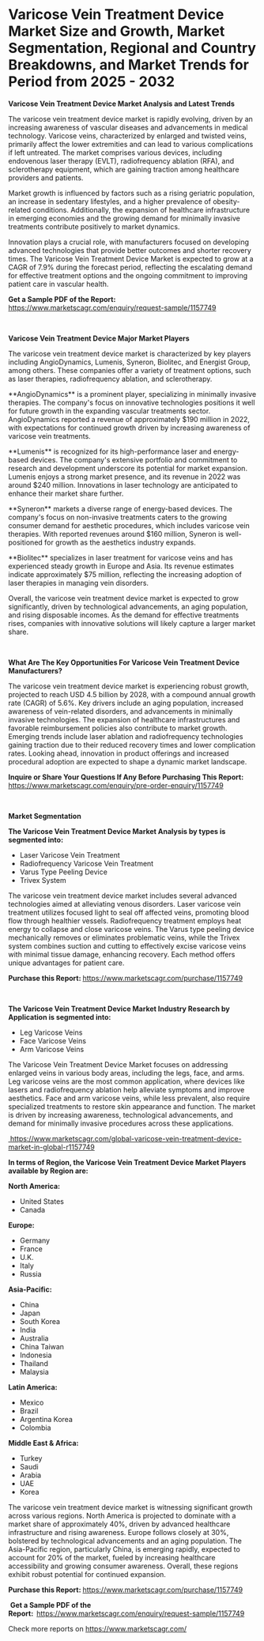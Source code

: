 <p><h1>Varicose Vein Treatment Device Market Size and Growth, Market Segmentation, Regional and Country Breakdowns, and Market Trends for Period from 2025 -  2032</h1></p><p><strong>Varicose Vein Treatment Device Market Analysis and Latest Trends</strong></p>
<p><p>The varicose vein treatment device market is rapidly evolving, driven by an increasing awareness of vascular diseases and advancements in medical technology. Varicose veins, characterized by enlarged and twisted veins, primarily affect the lower extremities and can lead to various complications if left untreated. The market comprises various devices, including endovenous laser therapy (EVLT), radiofrequency ablation (RFA), and sclerotherapy equipment, which are gaining traction among healthcare providers and patients.</p><p>Market growth is influenced by factors such as a rising geriatric population, an increase in sedentary lifestyles, and a higher prevalence of obesity-related conditions. Additionally, the expansion of healthcare infrastructure in emerging economies and the growing demand for minimally invasive treatments contribute positively to market dynamics. </p><p>Innovation plays a crucial role, with manufacturers focused on developing advanced technologies that provide better outcomes and shorter recovery times. The Varicose Vein Treatment Device Market is expected to grow at a CAGR of 7.9% during the forecast period, reflecting the escalating demand for effective treatment options and the ongoing commitment to improving patient care in vascular health.</p></p>
<p><strong>Get a Sample PDF of the Report:&nbsp;</strong> <a href="https://www.marketscagr.com/enquiry/request-sample/1157749?utm_campaign=3123&utm_medium=2&utm_source=Github&utm_content=ia&utm_term=04032025&utm_id=varicose-vein-treatment-device">https://www.marketscagr.com/enquiry/request-sample/1157749</a></p>
<p>&nbsp;</p>
<p><strong>Varicose Vein Treatment Device Major Market Players</strong></p>
<p><p>The varicose vein treatment device market is characterized by key players including AngioDynamics, Lumenis, Syneron, Biolitec, and Energist Group, among others. These companies offer a variety of treatment options, such as laser therapies, radiofrequency ablation, and sclerotherapy.</p><p>**AngioDynamics** is a prominent player, specializing in minimally invasive therapies. The company's focus on innovative technologies positions it well for future growth in the expanding vascular treatments sector. AngioDynamics reported a revenue of approximately $190 million in 2022, with expectations for continued growth driven by increasing awareness of varicose vein treatments.</p><p>**Lumenis** is recognized for its high-performance laser and energy-based devices. The company's extensive portfolio and commitment to research and development underscore its potential for market expansion. Lumenis enjoys a strong market presence, and its revenue in 2022 was around $240 million. Innovations in laser technology are anticipated to enhance their market share further.</p><p>**Syneron** markets a diverse range of energy-based devices. The company's focus on non-invasive treatments caters to the growing consumer demand for aesthetic procedures, which includes varicose vein therapies. With reported revenues around $160 million, Syneron is well-positioned for growth as the aesthetics industry expands.</p><p>**Biolitec** specializes in laser treatment for varicose veins and has experienced steady growth in Europe and Asia. Its revenue estimates indicate approximately $75 million, reflecting the increasing adoption of laser therapies in managing vein disorders.</p><p>Overall, the varicose vein treatment device market is expected to grow significantly, driven by technological advancements, an aging population, and rising disposable incomes. As the demand for effective treatments rises, companies with innovative solutions will likely capture a larger market share.</p></p>
<p>&nbsp;</p>
<p><strong>What Are The Key Opportunities For Varicose Vein Treatment Device Manufacturers?</strong></p>
<p><p>The varicose vein treatment device market is experiencing robust growth, projected to reach USD 4.5 billion by 2028, with a compound annual growth rate (CAGR) of 5.6%. Key drivers include an aging population, increased awareness of vein-related disorders, and advancements in minimally invasive technologies. The expansion of healthcare infrastructures and favorable reimbursement policies also contribute to market growth. Emerging trends include laser ablation and radiofrequency technologies gaining traction due to their reduced recovery times and lower complication rates. Looking ahead, innovation in product offerings and increased procedural adoption are expected to shape a dynamic market landscape.</p></p>
<p><strong>Inquire or Share Your Questions If Any Before Purchasing This Report:</strong> <a href="https://www.marketscagr.com/enquiry/pre-order-enquiry/1157749?utm_campaign=3123&utm_medium=2&utm_source=Github&utm_content=ia&utm_term=04032025&utm_id=varicose-vein-treatment-device">https://www.marketscagr.com/enquiry/pre-order-enquiry/1157749</a></p>
<p>&nbsp;</p>
<p><strong>Market Segmentation</strong></p>
<p><strong>The Varicose Vein Treatment Device Market Analysis by types is segmented into:</strong></p>
<p><ul><li>Laser Varicose Vein Treatment</li><li>Radiofrequency Varicose Vein Treatment</li><li>Varus Type Peeling Device</li><li>Trivex System</li></ul></p>
<p><p>The varicose vein treatment device market includes several advanced technologies aimed at alleviating venous disorders. Laser varicose vein treatment utilizes focused light to seal off affected veins, promoting blood flow through healthier vessels. Radiofrequency treatment employs heat energy to collapse and close varicose veins. The Varus type peeling device mechanically removes or eliminates problematic veins, while the Trivex system combines suction and cutting to effectively excise varicose veins with minimal tissue damage, enhancing recovery. Each method offers unique advantages for patient care.</p></p>
<p><strong>Purchase this Report:&nbsp;</strong><a href="https://www.marketscagr.com/purchase/1157749?utm_campaign=3123&utm_medium=2&utm_source=Github&utm_content=ia&utm_term=04032025&utm_id=varicose-vein-treatment-device">https://www.marketscagr.com/purchase/1157749</a></p>
<p>&nbsp;</p>
<p><strong>The Varicose Vein Treatment Device Market Industry Research by Application is segmented into:</strong></p>
<p><ul><li>Leg Varicose Veins</li><li>Face Varicose Veins</li><li>Arm Varicose Veins</li></ul></p>
<p><p>The Varicose Vein Treatment Device Market focuses on addressing enlarged veins in various body areas, including the legs, face, and arms. Leg varicose veins are the most common application, where devices like lasers and radiofrequency ablation help alleviate symptoms and improve aesthetics. Face and arm varicose veins, while less prevalent, also require specialized treatments to restore skin appearance and function. The market is driven by increasing awareness, technological advancements, and demand for minimally invasive procedures across these applications.</p></p>
<p><a href="https://www.marketscagr.com/global-varicose-vein-treatment-device-market-in-global-r1157749?utm_campaign=3123&utm_medium=2&utm_source=Github&utm_content=ia&utm_term=04032025&utm_id=varicose-vein-treatment-device">&nbsp;https://www.marketscagr.com/global-varicose-vein-treatment-device-market-in-global-r1157749</a></p>
<p><strong>In terms of Region, the Varicose Vein Treatment Device Market Players available by Region are:</strong></p>
<p>
    <p> <strong> North America: </strong>
        <ul>
            <li>United States</li>
            <li>Canada</li>
        </ul>
        </p> 
    <p> <strong> Europe: </strong>
        <ul>
            <li>Germany</li>
            <li>France</li>
            <li>U.K.</li>
            <li>Italy</li>
            <li>Russia</li>
        </ul>
        </p> 
    <p> <strong> Asia-Pacific: </strong>
        <ul>
            <li>China</li>
            <li>Japan</li>
            <li>South Korea</li>
            <li>India</li>
            <li>Australia</li>
            <li>China Taiwan</li>
            <li>Indonesia</li>
            <li>Thailand</li>
            <li>Malaysia</li>
        </ul>
        </p> 
    <p> <strong> Latin America: </strong>
        <ul>
            <li>Mexico</li>
            <li>Brazil</li>
            <li>Argentina Korea</li>
            <li>Colombia</li>
        </ul>
        </p> 
    <p> <strong> Middle East & Africa: </strong>
        <ul>
            <li>Turkey</li>
            <li>Saudi</li>
            <li>Arabia</li>
            <li>UAE</li>
            <li>Korea</li>
        </ul>
    </p>
    </p>
<p><p>The varicose vein treatment device market is witnessing significant growth across various regions. North America is projected to dominate with a market share of approximately 40%, driven by advanced healthcare infrastructure and rising awareness. Europe follows closely at 30%, bolstered by technological advancements and an aging population. The Asia-Pacific region, particularly China, is emerging rapidly, expected to account for 20% of the market, fueled by increasing healthcare accessibility and growing consumer awareness. Overall, these regions exhibit robust potential for continued expansion.</p></p>
<p><strong>Purchase this Report: </strong><a href="https://www.marketscagr.com/purchase/1157749?utm_campaign=3123&utm_medium=2&utm_source=Github&utm_content=ia&utm_term=04032025&utm_id=varicose-vein-treatment-device">https://www.marketscagr.com/purchase/1157749</a></p>
<p>&nbsp;<strong>Get a Sample PDF of the Report:&nbsp;&nbsp;</strong><a href="https://www.marketscagr.com/enquiry/request-sample/1157749?utm_campaign=3123&utm_medium=2&utm_source=Github&utm_content=ia&utm_term=04032025&utm_id=varicose-vein-treatment-device">https://www.marketscagr.com/enquiry/request-sample/1157749</a></p>
<p><strong></strong></p>
<p>Check more reports on <a href="https://www.marketscagr.com/?utm_campaign=3123&utm_medium=2&utm_source=Github&utm_content=ia&utm_term=04032025&utm_id=varicose-vein-treatment-device">https://www.marketscagr.com/</a></p>